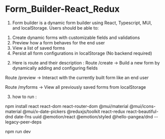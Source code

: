 # Form_Builder-React_Redux

1) Form builder is a dynamic form builder using React, Typescript, MUI, and localStorage.
Users should be able to:
1. Create dynamic forms with customizable fields and validations
2. Preview how a form behaves for the end user
3. View a list of saved forms
4. Persist all form configurations in localStorage (No backend required)

2) Here is route and their description :
Route /create	->  Build a new form by dynamically adding and configuring fields

Route /preview -> Interact with the currently built form like an end user

Route /myforms -> View all previously saved forms from localStorage

3) how to run :

npm install react react-dom react-router-dom @mui/material @mui/icons-material @mui/x-date-pickers @reduxjs/toolkit react-redux react-beautiful-dnd date-fns uuid @emotion/react @emotion/styled @hello-pangea/dnd --legacy-peer-deps

npm run dev
